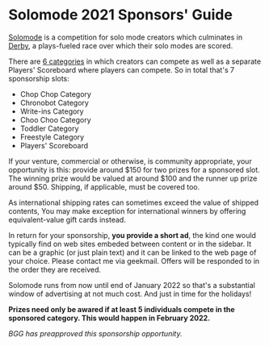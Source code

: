 # Solomode 2021 Sponsors' Guide
[Solomode](./announcement-solomode.md) is a competition for solo mode creators which culminates in [Derby](./announcement-derby.md), a plays-fueled race over which their solo modes are scored.

There are [6 categories](./categories.md) in which creators can compete as well as a separate Players' Scoreboard where players can compete.  So in total that's 7 sponsorship slots:
* Chop Chop Category
* Chronobot Category
* Write-ins Category
* Choo Choo Category
* Toddler Category
* Freestyle Category
* Players' Scoreboard

If your venture, commercial or otherwise, is community appropriate, your opportunity is this: provide around $150 for two prizes for a sponsored slot.  The winning prize would be valued at around $100 and the runner up prize around $50.  Shipping, if applicable, must be covered too.

As international shipping rates can sometimes exceed the value of shipped contents, You may make exception for international winners by offering equivalent-value gift cards instead.

In return for your sponsorship, **you provide a short ad**, the kind one would typically find on web sites embeded between content or in the sidebar.  It can be a graphic (or just plain text) and it can be linked to the web page of your choice.  Please contact me via geekmail.  Offers will be responded to in the order they are received.

Solomode runs from now until end of January 2022 so that's a substantial window of advertising at not much cost.  And just in time for the holidays!

**Prizes need only be awared if at least 5 individuals compete in the sponsored category.  This would happen in February 2022.**

*BGG has preapproved this sponsorship opportunity.*

